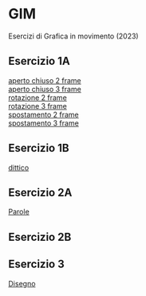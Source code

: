 # GIM
Esercizi di Grafica in movimento (2023)

## Esercizio 1A
<!--[acceso sento 2 frame](Esercizio_1A/acceso_spento_2.html)<br>
[acceso sento 2 frame](Esercizio_1A/acceso_spento_2.html)<br>-->
[aperto chiuso 2 frame](Esercizio_1A/aperto_chiuso_2.html)<br>
[aperto chiuso 3 frame](Esercizio_1A/aperto_chiuso_3.html)<br>
[rotazione 2 frame](Esercizio_1A/rotazione_2.html)<br>
[rotazione 3 frame](Esercizio_1A/rotazione_3.html)<br>
[spostamento 2 frame](Esercizio_1A/spostamento_2.html)<br>
[spostamento 3 frame](Esercizio_1A/spostamento_3.html)<br>

## Esercizio 1B
[dittico](Esercizio_1B/indexL.html)<br>

## Esercizio 2A
[Parole](Esercizio_2A/index.html)<br>

## Esercizio 2B

## Esercizio 3
[Disegno](Esercizio_3/1_disegno/index.html)<br>





